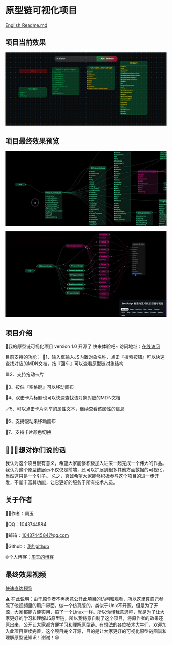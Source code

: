 # 原型链可视化项目

[English Readme.md](./README.md)



## 项目当前效果

![prototypechain](./images/prototypechain.png)



## 项目最终效果预览

![项目预览](./images/finally-effect.png)

![项目预览](./images/final-effect.png)


## 项目介绍

🚀我的原型链可视化项目
version 1.0  开源了
快来体验吧~
访问地址：[在线访问](https://zhouyu2156.github.io)

目前支持的功能：
🔎1、输入框输入JS内置对象名称，点击『搜索按钮』可以快速查找对应的MDN文档，按『回车』可以查看原型链对象结构

🟩2、支持拖动卡片

🧩3、按住『空格键』可以移动画布

🧸4、双击卡片标题也可以快速查找该对象对应的MDN文档

🪄5、可以点击卡片列举的属性文本，继续查看该属性的信息

🔄6、支持滚动来移动画布

🎨7、支持卡片颜色切换

## 🎉🎉🎉想对你们说的话

我认为这个项目很有意义，希望大家能够积极加入进来一起完成一个伟大的作品。
我认为这个原型链展示不仅仅是前端，还可以扩展到很多其他方面数据的可视化，当然这只是一个引子。
总之，真诚希望大家能够积极参与这个项目的进一步开发，不断丰富其功能，让它更好的服务于所有技术人员。


## 关于作者

👨‍💻作者：周玉

💬QQ：1043744584

📧邮箱：1043744584@qq.com

👾Github：[我的github](https://github.com/zhouyu2156)

🌐个人博客：[周玉的博客](https://www.zhouyu2156.cn/)



## 最终效果视频



[快速直达预览](https://www.zhihu.com/people/leo-csh/zvideos)



:warning: 在此说明：由于原作者不再愿意公开此项目的访问和观看，所以这里算自己参照了他视频里的用户界面，做一个仿真版的。类似于Unix不开源，但是为了开源，大家都能方便实用，搞了一个Linux一样。所以你懂我意思吧，就是为了让大家更好的学习和理解JS原型链，所以我特意自制了这个项目，将原作者的效果还原出来，公开让大家都方便学习和理解原型链。有想法的各位技术大牛们，欢迎加入此项目继续完善，这个项目完全开源，目的是让大家更好的可视化原型链图谱和理解原型链知识！谢谢！:smiley: